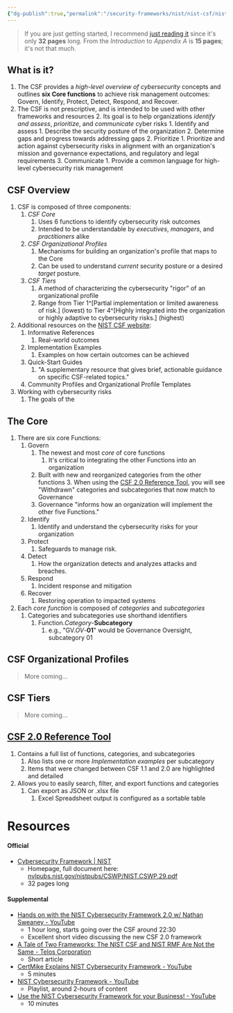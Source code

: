 ```yaml
---
{"dg-publish":true,"permalink":"/security-frameworks/nist/nist-csf/nist-csf/"}
---
```


> If you are just getting started, I recommend [just reading it](https://nvlpubs.nist.gov/nistpubs/CSWP/NIST.CSWP.29.pdf) since it's only **32 pages** long.
>  From the *Introduction* to *Appendix A* is **15 pages**; it's not that much.

## What is it?
1. The CSF provides a *high-level overview of cybersecurity* concepts and outlines **six Core functions** to achieve risk management outcomes: Govern, Identify, Protect, Detect, Respond, and Recover.
2. The CSF is not prescriptive, and is intended to be used with other frameworks and resources
	2. Its goal is to help organizations *identify and assess*, *prioritize*, and *communicate* cyber risks
		1. Identify and assess
			1. Describe the security posture of the organization
			2. Determine gaps and progress towards addressing gaps
		2. Prioritize
			1. Prioritize and action against cybersecurity risks in alignment with an organization's mission and governance expectations, and regulatory and legal requirements
		3. Communicate
			1. Provide a common language for high-level cybersecurity risk management


## CSF Overview
1. CSF is composed of three components:
	1. *CSF Core*
		1. Uses 6 functions to identify cybersecurity risk outcomes
		2. Intended to be understandable by *executives*, *managers*, and *practitioners* alike
	2. *CSF Organizational Profiles*
		1. Mechanisms for building an organization's profile that maps to the Core
		2. Can be used to understand *current* security posture or a desired *target* posture.
	3. *CSF Tiers*
		1. A method of characterizing the cybersecurity "rigor" of an organizational profile
		2. Range from Tier 1^[Partial implementation or limited awareness of risk.] (lowest) to Tier 4^[Highly integrated into the organization or highly adaptive to cybersecurity risks.] (highest)
2. Additional resources on the [NIST CSF website](https://www.nist.gov/cyberframework):
	1. Informative References
		1. Real-world outcomes
	2. Implementation Examples
		1. Examples on how certain outcomes can be achieved
	3. Quick-Start Guides
		1. "A supplementary resource that gives brief, actionable guidance on specific CSF-related topics."
	4. Community Profiles and Organizational Profile Templates
3. Working with cybersecurity risks
	1. The goals of the 

## The Core
1. There are six core Functions:
	1. Govern
		1. The newest and most *core* of core functions
			1. It's critical to integrating the other Functions into an organization
		2. Built with new and reorganized categories from the other functions
			3. When using the [CSF 2.0 Reference Tool](https://csrc.nist.gov/Projects/Cybersecurity-Framework/Filters#/csf/filters), you will see "Withdrawn" categories and subcategories that now match to Governance
		3. Governance "informs how an organization will implement the other five Functions."
	2. Identify
		1. Identify and understand the cybersecurity risks for your organization
	3. Protect
		1. Safeguards to manage risk.
	4. Detect
		1. How the organization detects and analyzes attacks and breaches.
	5. Respond
		1. Incident response and mitigation
	6. Recover
		1. Restoring operation to impacted systems
2. Each *core function* is composed of *categories* and *subcategories*
	1. Categories and subcategories use shorthand identifiers
		1. Function.*Category*-**Subcategory**
			1. e.g., "GV.*OV*-**01**" would be Governance Oversight, subcategory 01

## CSF Organizational Profiles
> More coming...

## CSF Tiers
> More coming...

## [CSF 2.0 Reference Tool](https://csrc.nist.gov/Projects/Cybersecurity-Framework/Filters#/csf/filters)
1. Contains a full list of functions, categories, and subcategories
	1. Also lists one or more *Implementation examples* per subcategory
	2. Items that were changed between CSF 1.1 and 2.0 are highlighted and detailed
2. Allows you to easily search, filter, and export functions and categories
	1. Can export as JSON or .xlsx file
		1. Excel Spreadsheet output is configured as a sortable table


# Resources
#### Official
- [Cybersecurity Framework | NIST](https://www.nist.gov/cyberframework)
	- Homepage, full document here: [nvlpubs.nist.gov/nistpubs/CSWP/NIST.CSWP.29.pdf](https://nvlpubs.nist.gov/nistpubs/CSWP/NIST.CSWP.29.pdf)
	- 32 pages long

#### Supplemental
- [Hands on with the NIST Cybersecurity Framework 2.0 w/ Nathan Sweaney - YouTube](https://www.youtube.com/watch?v=BrWw62XCQg0)
	- 1 hour long, starts going over the CSF around 22:30
	- Excellent short video discussing the new CSF 2.0 framework
- [A Tale of Two Frameworks: The NIST CSF and NIST RMF Are Not the Same - Telos Corporation](https://www.telos.com/blog/2017/05/18/tale-of-two-frameworks-nist-csf-and-nist-rmf-confusion/)
	- Short article
- [CertMike Explains NIST Cybersecurity Framework - YouTube](https://www.youtube.com/watch?v=_KXqDNVmpu8)
	- 5 minutes
- [NIST Cybersecurity Framework - YouTube](https://www.youtube.com/playlist?list=PLxC28bkWNxkM1AVwmhF0Xfbs8F-NMox0I)
	- Playlist, around 2-hours of content
- [Use the NIST Cybersecurity Framework for your Business! - YouTube](https://www.youtube.com/watch?v=W3vXJpcbA98)
	- 10 minutes